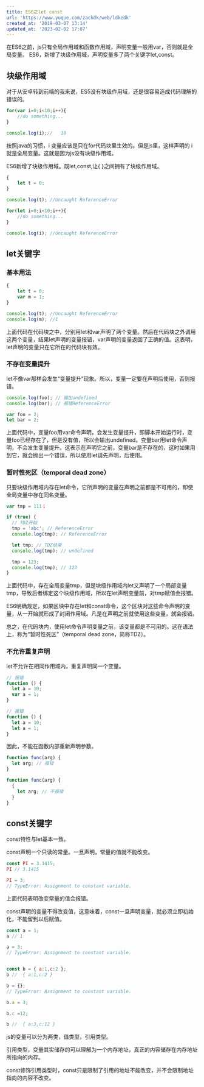 ```yaml
---
title: ES6之let const
url: 'https://www.yuque.com/zackdk/web/ldkedk'
created_at: '2019-03-07 13:14'
updated_at: '2023-02-02 17:07'
---
```


在ES6之前，js只有全局作用域和函数作用域，声明变量一般用var，否则就是全局变量。
ES6，新增了块级作用域，声明变量多了两个关键字let,const。 <a name="0665242f"></a>

## 块级作用域

对于从安卓转到前端的我来说，ES5没有块级作用域，还是很容易造成代码理解的错误的。

```javascript
for(var i=0;i<10;i++){
    //do something...
}

console.log(i);//   10
```

按照java的习惯，i 变量应该是只在for代码块里生效的。但是js里，这样声明的 i 就是全局变量。这就是因为js没有块级作用域。

ES6新增了块级作用域。既let,const,让{ }之间拥有了块级作用域。

```javascript
{
    let t = 0;
}

console.log(t); //Uncaught ReferenceError

for(let i=0;i<10;i++){
    //do something...
}

console.log(i); //Uncaught ReferenceError
```

<a name="f93ec1d0"></a>

## let关键字

<a name="704f29e0"></a>

### 基本用法

```javascript
{
    let t = 0;
    var m = 1; 
}

console.log(t); //Uncaught ReferenceError
console.log(m); //1
```

上面代码在代码块之中，分别用let和var声明了两个变量。然后在代码块之外调用这两个变量，结果let声明的变量报错，var声明的变量返回了正确的值。这表明，let声明的变量只在它所在的代码块有效。

<a name="5625aedb"></a>

### 不存在变量提升

let不像var那样会发生“变量提升”现象。所以，变量一定要在声明后使用，否则报错。

```javascript
console.log(foo); // 输出undefined
console.log(bar); // 报错ReferenceError

var foo = 2;
let bar = 2;
```

上面代码中，变量foo用var命令声明，会发生变量提升，即脚本开始运行时，变量foo已经存在了，但是没有值，所以会输出undefined。变量bar用let命令声明，不会发生变量提升。这表示在声明它之前，变量bar是不存在的，这时如果用到它，就会抛出一个错误，所以使用let请先声明，后使用。

<a name="45a566a3"></a>

### 暂时性死区（temporal dead zone）

只要块级作用域内存在let命令，它所声明的变量在声明之前都是不可用的，即使全局变量中存在同名变量。

```javascript
var tmp = 111；

if (true) {
  // TDZ开始
  tmp = 'abc'; // ReferenceError
  console.log(tmp); // ReferenceError

  let tmp; // TDZ结束
  console.log(tmp); // undefined

  tmp = 123;
  console.log(tmp); // 123
}
```

上面代码中，存在全局变量tmp，但是块级作用域内let又声明了一个局部变量tmp，导致后者绑定这个块级作用域，所以在let声明变量前，对tmp赋值会报错。

ES6明确规定，如果区块中存在let和const命令，这个区块对这些命令声明的变量，从一开始就形成了封闭作用域。凡是在声明之前就使用这些变量，就会报错。

总之，在代码块内，使用let命令声明变量之前，该变量都是不可用的。这在语法上，称为“暂时性死区”（temporal dead zone，简称TDZ）。

<a name="dccd9155"></a>

### 不允许重复声明

let不允许在相同作用域内，重复声明同一个变量。

```javascript
// 报错
function () {
  let a = 10;
  var a = 1;
}

// 报错
function () {
  let a = 10;
  let a = 1;
}
```

因此，不能在函数内部重新声明参数。

```javascript
function func(arg) {
  let arg; // 报错
}

function func(arg) {
  {
    let arg; // 不报错
  }
}
```

<a name="27fce117"></a>

## const关键字

const特性与let基本一致。

const声明一个只读的常量。一旦声明，常量的值就不能改变。

```javascript
const PI = 3.1415;
PI // 3.1415

PI = 3;
// TypeError: Assignment to constant variable.
```

上面代码表明改变常量的值会报错。

const声明的变量不得改变值，这意味着，const一旦声明变量，就必须立即初始化，不能留到以后赋值。

```javascript
const a = 1;
a // 1

a = 3;
// TypeError: Assignment to constant variable.


const b = { a:1,c:2 };
b //  { a:1,c:2 }

b = {};
// TypeError: Assignment to constant variable.

b.a = 3;

b.c =12;

b //  { a:3,c:12 }
```

js的变量可以分为两类，值类型，引用类型。

引用类型，变量其实储存的可以理解为一个内存地址，真正的内容储存在内存地址所指向的内存。

const修饰引用类型时，const只是限制了引用的地址不能改变，并不会限制地址指向的内容不改变。
